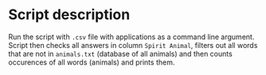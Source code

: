 # Script description 

Run the script with `.csv` file with applications as a command line argument.
Script then checks all answers in column `Spirit Animal`, filters out all 
words that are not in `animals.txt` (database of all animals) and then
counts occurences of all words (animals) and prints them.